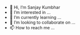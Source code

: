 - 👋 Hi, I’m Sanjay Kumbhar
- 👀 I’m interested in ...
- 🌱 I’m currently learning ...
- 💞️ I’m looking to collaborate on ...
- 📫 How to reach me ...

<!---
WebVaishali/WebVaishali is a ✨ special ✨ repository because its `README.md` (this file) appears on your GitHub profile.
You can click the Preview link to take a look at your changes.
--->
